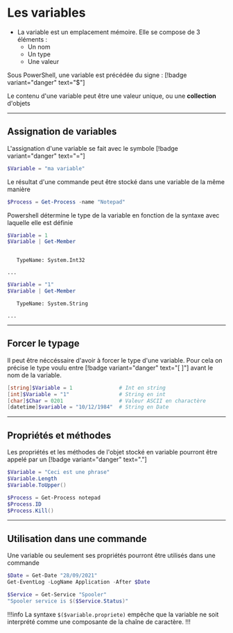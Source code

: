 
# Les variables

- La variable est un emplacement mémoire. Elle se compose de 3 éléments :
    * Un nom
    * Un type 
    * Une valeur

Sous PowerShell, une variable est précédée du signe : [!badge variant="danger" text="$"]

Le contenu d'une variable peut être une valeur unique, ou une **collection** d'objets
___
## Assignation de variables

L'assignation d'une variable se fait avec le symbole [!badge variant="danger" text="="]

```powershell
$Variable = "ma variable"
```

Le résultat d'une commande peut être stocké dans une variable de la même manière

```powershell
$Process = Get-Process -name "Notepad"
```

Powershell détermine le type de la variable en fonction de la syntaxe avec laquelle elle est définie

```powershell
$Variable = 1
$Variable | Get-Member
```

```text Output ❱

   TypeName: System.Int32

...
```


```powershell
$Variable = "1"
$Variable | Get-Member
```

```text Output ❱
   TypeName: System.String

...
```

___
## Forcer le typage

Il peut être néccéssaire d'avoir à forcer le type d'une variable. Pour cela on précise le type voulu entre [!badge variant="danger" text="[ ]"] avant le nom de la variable.

```powershell
[string]$Variable = 1               # Int en string
[int]$Variable = "1"                # String en int
[char]$Char = 0201                  # Valeur ASCII en charactère
[datetime]$variable = "10/12/1984"  # String en Date
```

___
## Propriétés et méthodes

Les propriétés et les méthodes de l'objet stocké en variable pourront être appelé par un [!badge variant="danger" text="."]

```powershell
$Variable = "Ceci est une phrase"
$Variable.Length
$Variable.ToUpper()
```

```powershell
$Process = Get-Process notepad 
$Process.ID
$Process.Kill()
```

___
## Utilisation dans une commande

Une variable ou seulement ses propriétés pourront être utilisés dans une commande

```powershell
$Date = Get-Date "28/09/2021"
Get-EventLog -LogName Application -After $Date
```

```powershell
$Service = Get-Service "Spooler"
"Spooler service is $($Service.Status)"
```

!!!info
La syntaxe `$($variable.propriete)` empêche que la variable ne soit interprété comme une composante de la chaîne de caractère.
!!!
